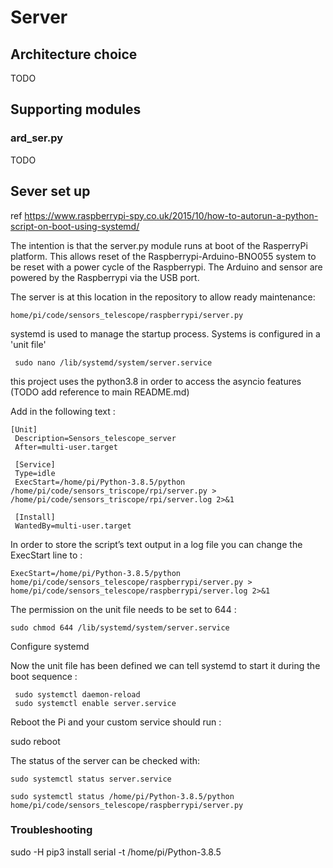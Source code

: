 
# Server

## Architecture choice 

TODO

## Supporting modules 

### ard_ser.py

TODO

## Sever set up


ref https://www.raspberrypi-spy.co.uk/2015/10/how-to-autorun-a-python-script-on-boot-using-systemd/

The intention is that the server.py module runs at boot of the RasperryPi platform. This allows reset of the Raspberrypi-Arduino-BNO055 system to be reset with a power cycle of the Raspberrypi. The Arduino and sensor are powered by the Raspberrypi via the USB port.  

The server is at this location in the repository to allow ready maintenance: 
```
home/pi/code/sensors_telescope/raspberrypi/server.py
```

systemd is used to manage the startup process.  Systems is configured in a 'unit file'

``` 
 sudo nano /lib/systemd/system/server.service
 ```

this project uses the python3.8 in order to access the asyncio features (TODO add reference to main README.md)


Add in the following text :
```
[Unit]
 Description=Sensors_telescope_server
 After=multi-user.target

 [Service]
 Type=idle
 ExecStart=/home/pi/Python-3.8.5/python /home/pi/code/sensors_triscope/rpi/server.py > /home/pi/code/sensors_triscope/rpi/server.log 2>&1

 [Install]
 WantedBy=multi-user.target
```

In order to store the script’s text output in a log file you can change the ExecStart line to :
```
ExecStart=/home/pi/Python-3.8.5/python home/pi/code/sensors_telescope/raspberrypi/server.py > home/pi/code/sensors_telescope/raspberrypi/server.log 2>&1

```


The permission on the unit file needs to be set to 644 :
```
sudo chmod 644 /lib/systemd/system/server.service
```


Configure systemd

Now the unit file has been defined we can tell systemd to start it during the boot sequence :

``` 
 sudo systemctl daemon-reload
 sudo systemctl enable server.service
 ```


Reboot the Pi and your custom service should run :

sudo reboot

The status of the server can be checked with:
 ```
 sudo systemctl status server.service
 
 sudo systemctl status /home/pi/Python-3.8.5/python home/pi/code/sensors_telescope/raspberrypi/server.py 
 ```


### Troubleshooting 



sudo -H pip3 install serial -t /home/pi/Python-3.8.5